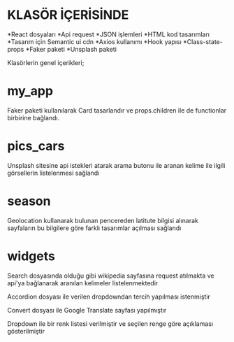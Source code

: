 # KLASÖR İÇERİSİNDE

*React dosyaları
*Api request
*JSON işlemleri
*HTML kod tasarımları
*Tasarım için Semantic ui cdn 
*Axios kullanımı
*Hook yapısı
*Class-state-props
*Faker paketi
*Unsplash paketi


Klasörlerin genel içerikleri;
 
# my_app
Faker paketi kullanılarak Card tasarlandır ve props.children ile de functionlar birbirine bağlandı.

# pics_cars
Unsplash sitesine api istekleri atarak arama butonu ile aranan kelime ile ilgili görsellerin listelenmesi sağlandı

# season
Geolocation kullanarak bulunan pencereden latitute bilgisi alınarak sayfaların bu bilgilere göre farklı tasarımlar açılması sağlandı

# widgets
Search dosyasında olduğu gibi wikipedia sayfasına request atılmakta ve api'ya bağlanarak aranılan kelimeler listelenmektedir

Accordion dosyası ile verilen dropdowndan tercih yapılması istenmiştir

Convert dosyası ile Google Translate sayfası yapılmıştır

Dropdown ile bir renk listesi verilmiştir ve seçilen renge göre açıklaması gösterilmiştir



